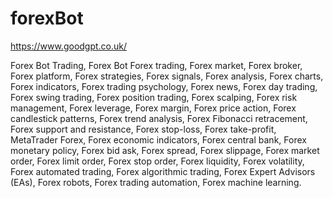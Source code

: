 # forexBot
https://www.goodgpt.co.uk/

















Forex Bot Trading, Forex Bot
Forex trading, Forex market, Forex broker, Forex platform, Forex strategies, Forex signals, Forex analysis, Forex charts, Forex indicators, Forex trading psychology, Forex news, Forex day trading, Forex swing trading, Forex position trading, Forex scalping, Forex risk management, Forex leverage, Forex margin, Forex price action, Forex candlestick patterns, Forex trend analysis, Forex Fibonacci retracement, Forex support and resistance, Forex stop-loss, Forex take-profit, MetaTrader Forex, Forex economic indicators, Forex central bank, Forex monetary policy, Forex bid ask, Forex spread, Forex slippage, Forex market order, Forex limit order, Forex stop order, Forex liquidity, Forex volatility, Forex automated trading, Forex algorithmic trading, Forex Expert Advisors (EAs), Forex robots, Forex trading automation, Forex machine learning.

